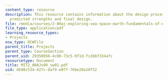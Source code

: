 ```yaml
---
content_type: resource
description: This resource contains information about the design process, failures/improvements,
  predicted strengths and final design.
file: /media/courses/2-00aj-exploring-sea-space-earth-fundamentals-of-engineering-design-spring-2009/db98c534427cdaf9e07f76be20a10f52_MIT2_00AJs09_sw01.pdf
file_type: application/pdf
learning_resource_types:
- Projects
ocw_type: OCWFile
parent_title: Projects
parent_type: CourseSection
parent_uid: 29350056-4c00-73c5-971d-fc2bbf334afc
resourcetype: Document
title: MIT2_00AJs09_sw01.pdf
uid: db98c534-427c-daf9-e07f-76be20a10f52
---
```

